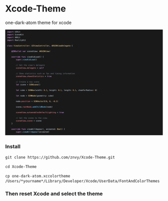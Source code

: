 # Xcode-Theme
one-dark-atom theme for xcode

![](https://raw.githubusercontent.com/sunsetroads/xcode-theme/master/screenshot.png)

### Install

``` 
git clone https://github.com/znvy/Xcode-Theme.git
```
```
cd Xcode-Theme
```
```
cp one-dark-atom.xccolortheme /Users/*yourname*/Library/Developer/Xcode/UserData/FontAndColorThemes
```
### Then reset Xcode and select the theme
